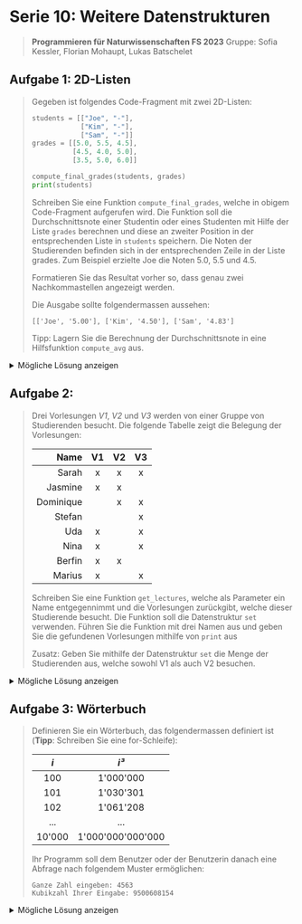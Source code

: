 # Serie 10: Weitere Datenstrukturen

> **Programmieren für Naturwissenschaften FS 2023**
> Gruppe: Sofia Kessler, Florian Mohaupt, Lukas Batschelet

## Aufgabe 1: 2D-Listen

> Gegeben ist folgendes Code-Fragment mit zwei 2D-Listen:
> 
> ```python
> students = [["Joe", "-"],
>             ["Kim", "-"],
>             ["Sam", "-"]]
> grades = [[5.0, 5.5, 4.5],
>           [4.5, 4.0, 5.0],
>           [3.5, 5.0, 6.0]]
>
> compute_final_grades(students, grades)
> print(students)
> ```
> 
> Schreiben Sie eine Funktion `compute_final_grades`, welche in obigem Code-Fragment aufgerufen wird. Die Funktion soll die Durchschnittsnote einer Studentin oder eines Studenten mit Hilfe der Liste `grades` berechnen und diese an zweiter Position in der entsprechenden Liste in `students` speichern. Die Noten der Studierenden befinden sich in der entsprechenden Zeile in der Liste grades. Zum Beispiel erzielte Joe die Noten 5.0, 5.5 und 4.5.
> 
> Formatieren Sie das Resultat vorher so, dass genau zwei Nachkommastellen angezeigt werden.
> 
> Die Ausgabe sollte folgendermassen aussehen:
>
> ```
> [['Joe', '5.00'], ['Kim', '4.50'], ['Sam', '4.83']
> ```
>
> Tipp: Lagern Sie die Berechnung der Durchschnittsnote in eine Hilfsfunktion `compute_avg` aus.

<details>
    <summary>Mögliche Lösung anzeigen</summary>

```python
import statistics

def compute_final_grades(students, grades):
    for i in range(len(students)):
        mean_student = statistics.mean(grades[i])
        students[i][1] = round(mean_student, 2)
    return students

students = [["Joe", "-"],
            ["Kim", "-"],
            ["Sam", "-"]]
grades =   [[5.0, 5.5, 4.5],
            [4.5, 4.0, 5.0],
            [3.5, 5.0, 6.0]]

compute_final_grades(students, grades)
print(students, end=\n)
```

[Vollständiger Quellcode](S10A1.py)

</details>

## Aufgabe 2: 
> Drei Vorlesungen *V1*, *V2* und *V3* werden von einer Gruppe von Studierenden besucht. Die folgende Tabelle zeigt die Belegung der Vorlesungen:
> 
> | Name      | V1  | V2  | V3  |
> | --------: | :-: | :-: | :-: |
> | Sarah     | x   | x   | x   |
> | Jasmine   | x   | x   |     |
> | Dominique |     | x   | x   |
> | Stefan    |     |     | x   |
> | Uda       | x   |     | x   |
> | Nina      | x   |     | x   |
> | Berfin    | x   | x   |     |
> | Marius    | x   |     | x   |
>
> Schreiben Sie eine Funktion `get_lectures`, welche als Parameter ein Name entgegennimmt und die Vorlesungen zurückgibt, welche dieser Studierende besucht. Die Funktion soll die Datenstruktur `set` verwenden. Führen Sie die Funktion mit drei Namen aus und geben Sie die gefundenen Vorlesungen mithilfe von `print` aus
>
> Zusatz: Geben Sie mithilfe der Datenstruktur `set` die Menge der Studierenden aus, welche sowohl V1 als auch V2 besuchen.

<details>
    <summary>Mögliche Lösung anzeigen</summary>

```python
student_lectures = {
    "Sarah":        {"V1", "V2", "V3"},
    "Jasmine":      {"V1", "V2"      },
    "Dominique":    {      "V2", "V3"},
    "Stefan":       {            "V3"},
    "Uda":          {"V1",       "V3"},
    "Nina":         {"V1",       "V3"},
    "Berfin":       {"V1", "V2"      },
    "Marius":       {"V1",       "V3"},
    }

def get_lectures(name):
    return student_lectures.get(name, set())

def get_students_lectures(V1, V2):
    students = set()
    for name, lectures in student_lectures.items():
        if V1 in lectures and V2 in lectures:
            students.add(name)
    return students

print("Studierende die V1 und V2 besuchen:", get_students_lectures("V1", "V2"))

another = "y"

while another == "y":
    name = input("Gebgen Sie den Namen einer Studierenden Person ein: ")
    print(get_lectures(name))
    another = input("Wollen Sie einen weiteren Namen eingeben? (y/n)")
```

[Vollständiger Quellcode](S10A2.py)

</details>

## Aufgabe 3: Wörterbuch
> Definieren Sie ein Wörterbuch, das folgendermassen definiert ist (**Tipp**: Schreiben Sie eine for-Schleife):
>
> |  *i*   |       *i³*        |
> |:------:|:-----------------:|
> |  100   |     1'000'000     |
> |  101   |     1'030'301     |
> |  102   |     1'061'208     |
> |  ...   |        ...        |
> | 10'000 | 1'000'000'000'000 |
> 
> Ihr Programm soll dem Benutzer oder der Benutzerin danach eine Abfrage nach folgendem Muster ermöglichen:
> 
> ```
> Ganze Zahl eingeben: 4563
> Kubikzahl Ihrer Eingabe: 9500608154
> ```

<details>
    <summary>Mögliche Lösung anzeigen</summary>

```python
import math

cubes = {}

for i in range(100, 10001):
    cubes[i] = math.pow(i, 3)

zahl = int(input("Ganze Zahl eingeben: "))

print("Kubikzahl ihrer Zahl: {:'}".format(cubes.get(zahl)))
```

[Vollständiger Quellcode](S10A3.py)

</details>
